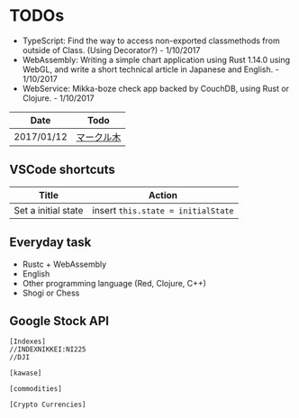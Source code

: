 # TODOs

* TypeScript: Find the way to access non-exported classmethods from outside of Class. (Using Decorator?) - 1/10/2017
* WebAssembly: Writing a simple chart application using Rust 1.14.0 using WebGL, and write a short technical article in Japanese and English. - 1/10/2017
* WebService: Mikka-boze check app backed by CouchDB, using Rust or Clojure. - 1/10/2017


|Date|Todo|
|---|---|
| 2017/01/12|[マークル木](https://siguniang.wordpress.com/2015/04/11/notes-on-merkle-tree/)|

## VSCode shortcuts
|Title|Action|
|---|---|
|Set a initial state| insert `this.state = initialState`|

## Everyday task
* Rustc + WebAssembly
* English
* Other programming language (Red, Clojure, C++)
* Shogi or Chess

## Google Stock API
```
[Indexes]
//INDEXNIKKEI:NI225
//DJI

[kawase]

[commodities]

[Crypto Currencies]
```